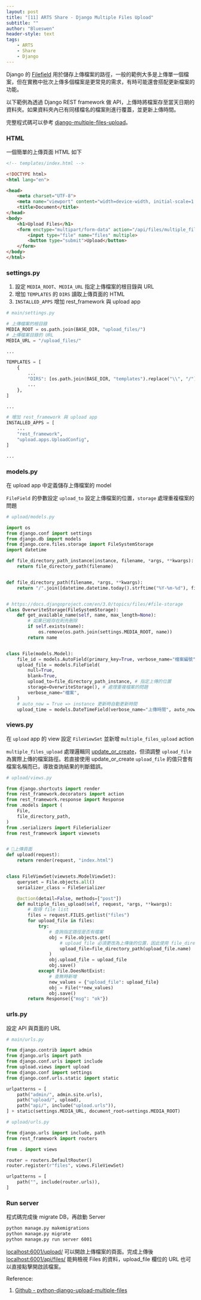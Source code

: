 ```yaml
---
layout: post
title: "[11] ARTS Share - Django Multiple Files Upload"
subtitle: ""
author: "Blueswen"
header-style: text
tags:
    - ARTS
    - Share
    - Django
---
```


Django 的 [Filefield](https://docs.djangoproject.com/en/3.0/ref/models/fields/#django.db.models.FileField) 用於儲存上傳檔案的路徑，一般的範例大多是上傳單一個檔案，但在實務中批次上傳多個檔案是更常見的需求，有時可能還會搭配更新檔案的功能。

以下範例為透過 Django REST framework 做 API，上傳時將檔案存至當天日期的資料夾。如果資料夾內已有同樣檔名的檔案則進行覆蓋，並更新上傳時間。

完整程式碼可以參考 [django-multiple-files-upload](https://github.com/Blueswen/django-multiple-files-upload)。

### HTML

一個簡單的上傳頁面 HTML 如下

```html
<!-- templates/index.html -->

<!DOCTYPE html>
<html lang="en">

<head>
    <meta charset="UTF-8">
    <meta name="viewport" content="width=device-width, initial-scale=1.0">
    <title>Document</title>
</head>
<body>
    <h1>Upload Files</h1>
    <form enctype="multipart/form-data" action="/api/files/multiple_files_upload/" method="post">
        <input type="file" name="files" multiple>
        <button type="submit">Upload</button>
    </form>
</body>
</html>
```

### settings.py

1. 設定 ```MEDIA_ROOT```、```MEDIA_URL``` 指定上傳檔案的根目錄與 URL
2. 增加 ```TEMPLATES``` 的 ```DIRS``` 讀取上傳頁面的 HTML
3. ```INSTALLED_APPS``` 增加 rest_framework 與 upload app

```python
# main/settings.py

# 上傳檔案的根目錄
MEDIA_ROOT = os.path.join(BASE_DIR, "upload_files/")
# 上傳檔案目錄的 URL
MEDIA_URL = "/upload_files/"

...

TEMPLATES = [
    {
        ...
        "DIRS": [os.path.join(BASE_DIR, "templates").replace("\\", "/")], # 設定上傳頁面的 templates 位置
        ...
    },
]

...

# 增加 rest_framework 與 upload app
INSTALLED_APPS = [
    ...
    "rest_framework",
    "upload.apps.UploadConfig",
]

...
```

### models.py

在 upload app 中定義儲存上傳檔案的 model

```FileField``` 的參數設定 ```upload_to``` 設定上傳檔案的位置，```storage``` 處理重複檔案的問題

```python
# upload/models.py

import os
from django.conf import settings
from django.db import models
from django.core.files.storage import FileSystemStorage
import datetime

def file_directory_path_instance(instance, filename, *args, **kwargs):
    return file_directory_path(filename)


def file_directory_path(filename, *args, **kwargs):
    return "/".join([datetime.datetime.today().strftime("%Y-%m-%d"), filename])


# https://docs.djangoproject.com/en/3.0/topics/files/#file-storage
class OverwriteStorage(FileSystemStorage):
    def get_available_name(self, name, max_length=None):
        # 如果已經存在則先刪除
        if self.exists(name):
            os.remove(os.path.join(settings.MEDIA_ROOT, name))
        return name


class File(models.Model):
    file_id = models.AutoField(primary_key=True, verbose_name="檔案編號")
    upload_file = models.FileField(
        null=True,
        blank=True,
        upload_to=file_directory_path_instance, # 指定上傳的位置
        storage=OverwriteStorage(), # 處理重複檔案的問題
        verbose_name="檔案",
    )
    # auto_now = True => instance 更新時自動更新時間
    upload_time = models.DateTimeField(verbose_name="上傳時間", auto_now=True)
```

### views.py

在 ```upload``` app 的 view 設定 ```FileViewSet``` 並新增 ```multiple_files_upload``` action

```multiple_files_upload``` 處理邏輯同 [update_or_create](https://docs.djangoproject.com/en/3.0/ref/models/querysets/#update-or-create)，但須調整 ```upload_file``` 為實際上傳的檔案路徑。若直接使用 update_or_create ```upload_file``` 的值只會有檔案名稱而已，導致查詢結果的判斷錯誤。

```python
# upload/views.py

from django.shortcuts import render
from rest_framework.decorators import action
from rest_framework.response import Response
from .models import (
    File,
    file_directory_path,
)
from .serializers import FileSerializer
from rest_framework import viewsets


# 上傳頁面
def upload(request):
    return render(request, "index.html")


class FileViewSet(viewsets.ModelViewSet):
    queryset = File.objects.all()
    serializer_class = FileSerializer

    @action(detail=False, methods=["post"])
    def multiple_files_upload(self, request, *args, **kwargs):
        # 取得 file list
        files = request.FILES.getlist("files")
        for upload_file in files:
            try:
                # 查詢指定路徑是否有檔案
                obj = File.objects.get(
                    # upload_file 必須更改為上傳後的位置，因此使用 file_directory_path
                    upload_file=file_directory_path(upload_file.name) 
                )
                obj.upload_file = upload_file
                obj.save()
            except File.DoesNotExist:
                # 查無時新增
                new_values = {"upload_file": upload_file}
                obj = File(**new_values)
                obj.save()
        return Response({"msg": "ok"})
```

### urls.py

設定 API 與頁面的 URL

```python
# main/urls.py

from django.contrib import admin
from django.urls import path
from django.conf.urls import include
from upload.views import upload
from django.conf import settings
from django.conf.urls.static import static

urlpatterns = [
    path("admin/", admin.site.urls),
    path("upload/", upload),
    path("api/", include("upload.urls")),
] + static(settings.MEDIA_URL, document_root=settings.MEDIA_ROOT)
```

```python
# upload/urls.py

from django.urls import include, path
from rest_framework import routers

from . import views

router = routers.DefaultRouter()
router.register(r"files", views.FileViewSet)

urlpatterns = [
    path("", include(router.urls)),
]
```

### Run server

程式碼完成後 migrate DB，再啟動 Server

``` bash
python manage.py makemigrations
python manage.py migrate
python manage.py run server 6001
```

[localhost:6001/upload/](localhost:6001/upload/) 可以開啟上傳檔案的頁面。完成上傳後 [localhost:6001/api/files/](localhost:6001/api/files/) 能夠檢視 Files 的資料，upload_file 欄位的 URL 也可以直接點擊開啟該檔案。

Reference:

1. [Github - python-django-upload-multiple-files](https://github.com/kdchang/python-django-upload-multiple-files)
